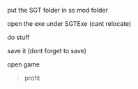 put the SGT folder in ss mod folder

open the exe under SGTExe (cant relocate)

do stuff

save it (dont forget to save)

open game

>profit